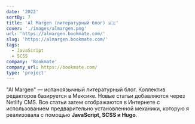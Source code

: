 ```yaml
---
date: '2022'
sortBy: 7
title: 'Al Margen (литературный блог) 🇲🇽'
cover: './images/almargen.png'
url: 'https://almargen.bookmate.com/'
slug: 'https://almargen.bookmate.com/'
tags: 
  - JavaScript
  - SCSS
company: 'Bookmate'
company_url: https://bookmate.com/
type: 'project'
---
```


"Al Margen" — испаноязычный литературный блог. Коллектив редакторов базируется в Мексике. Новые статьи добавляются через Netlify CMS. Все статьи затем отображаются в Интернете с использованием предварительно установленной механики, которую я реализовала с помощью <b>JavaScript, SCSS и Hugo</b>.
